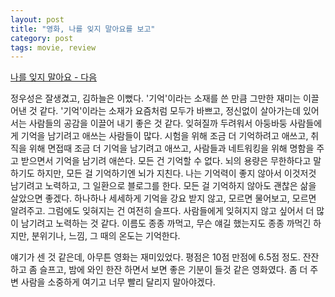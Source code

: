 ```yaml
---
layout: post
title: "영화, 나를 잊지 말아요를 보고"
category: post
tags: movie, review
---
```

[나를 잊지 말아요 - 다음](http://movie.daum.net/moviedetail/moviedetailMain.do?movieId=78587)


 정우성은 잘생겼고, 김하늘은 이뻤다. '기억'이라는 소재를 쓴 만큼 그만한 재미는 이끌어낸 것 같다. '기억'이라는 소재가 요즘처럼 모두가 바쁘고, 정신없이 살아가는데 있어서는 사람들의 공감을 이끌어 내기 좋은 것 같다. 잊혀질까 두려워서 아둥바둥 사람들에게 기억을 남기려고 애쓰는 사람들이 많다. 시험을 위해 조금 더 기억하려고 애쓰고, 취직을 위해 면접때 조금 더 기억을 남기려고 애쓰고, 사람들과 네트워킹을 위해 명함을 주고 받으면서 기억을 남기려 애쓴다. 모든 건 기억할 수 없다. 뇌의 용량은 무한하다고 말하기도 하지만, 모든 걸 기억하기엔 뇌가 지친다. 나는 기억력이 좋지 않아서 이것저것 남기려고 노력하고, 그 일환으로 블로그를 한다. 모든 걸 기억하지 않아도 괜찮은 삶을 살았으면 좋겠다. 하나하나 세세하게 기억을 강요 받지 않고, 모르면 물어보고, 모르면 알려주고. 그럼에도 잊혀지는 건 여전히 슬프다. 사람들에게 잊혀지지 않고 싶어서 더 많이 남기려고 노력하는 것 같다. 이름도 종종 까먹고, 무슨 얘길 했는지도 종종 까먹긴 하지만, 분위기나, 느낌, 그 때의 온도는 기억한다.


얘기가 센 것 같은데, 아무튼 영화는 재미있었다. 평점은 10점 만점에 6.5점 정도. 잔잔하고 좀 슬프고, 밤에 와인 한잔 하면서 보면 좋은 기분이 들것 같은 영화였다. 좀 더 주변 사람을 소중하게 여기고 너무 빨리 달리지 말아야겠다.
